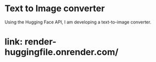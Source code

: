 # Text to Image converter

Using the Hugging Face API, I am developing a text-to-image converter.

# link: render-huggingfile.onrender.com/

